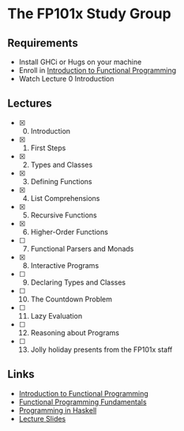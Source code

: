 # The FP101x Study Group

## Requirements

 - Install GHCi or Hugs on your machine
 - Enroll in [Introduction to Functional Programming](https://learning.edx.org/course/course-v1:DelftX+FP101x+3T2015/home)
 - Watch Lecture 0 Introduction

## Lectures

 - [x]  0. Introduction
 - [x]  1. First Steps
 - [x]  2. Types and Classes
 - [x]  3. Defining Functions
 - [x]  4. List Comprehensions
 - [x]  5. Recursive Functions
 - [x]  6. Higher-Order Functions
 - [ ]  7. Functional Parsers and Monads
 - [x]  8. Interactive Programs
 - [ ]  9. Declaring Types and Classes
 - [ ] 10. The Countdown Problem
 - [ ] 11. Lazy Evaluation
 - [ ] 12. Reasoning about Programs
 - [ ] 13. Jolly holiday presents from the FP101x staff

## Links

 - [Introduction to Functional Programming](https://learning.edx.org/course/course-v1:DelftX+FP101x+3T2015/home)
 - [Functional Programming Fundamentals](https://channel9.msdn.com/Series/C9-Lectures-Erik-Meijer-Functional-Programming-Fundamentals/Lecture-Series-Erik-Meijer-Functional-Programming-Fundamentals-Chapter-1)
 - [Programming in Haskell](https://www.cs.nott.ac.uk/~pszgmh/pih.html)
 - [Lecture Slides](http://www.cs.nott.ac.uk/~pszgmh/Slides.zip)
